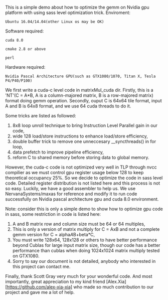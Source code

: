 This is a simple demo about how to optimize the gemm on Nvidia gpu platform with using sass level optimization trick.
Enviroment: 

    Ubuntu 16.04/14.04(other Linux os may be OK)

Software required: 

    cuda 8.0
    
    cmake 2.8 or above
    
    perl

Hardware required:

    Nvidia Pascal Architecture GPU(such as GTX1080/1070, Titan X, Tesla P4/P40/P100)

We first write a cuda-c level code in matrixMul_cuda dir. Firstly, this is a 'NT'(C = A*B, A is a column-majored matrix, B is a row-majored matrix) format doing gemm operation. Secondly, ouput C is 64x64 tile format, input A and B is 64x8 format, and we use 64 cuda threads to do it.

Some tricks are listed as followed:   
1. 8x8 loop unroll technique to bring Instruction Level Parallel gain in our code,
2. wide 128 load/store instructions to enhance load/store efficiency, 
3. double buffer trick to remove one unneccesary __syncthreads() in for loop, 
4. data prefetch to improve pipeline efficiency,
5. reform C to shared memory before storing data to global memory.

However, the cuda-c code is not optimized very well in TLP through nvcc compilier as we must control gpu register usage below 128 to keep theoretical occupancy 25%. So we decide to optimize the code in sass level code.
Detailed register distribution is not listed here and this process is not so easy. Luckily, we have a good assembler to help us. We use NervanaSystems/maxas for reference and modify it to run code successfully on Nvidia pascal architecture gpu and cuda 8.0 environment.

Note: consider this is only a simple demo to show how to optimize gpu code in sass, some restriction in code is listed here:
1. A and B matrix row and column size must be 64 or 64 multiples,
2. This is only a version of matrix multiply for C = AxB and not a complete gemm version for C = alpha*A*B+beta*C,
3. You must write 128x64, 128x128 or others to have better performance beyond Cublas for large input matrix size, though our code has a better performance than cublas when doing 1024x1024 matrix multiply tested on GTX1080.
4. Sorry to say our document is not detailed, anybody who interested in this project can contact me.

Finally, thank Scott Gray very much for your wonderful code. And most importantly, great appreciation to my kind friend [Alex.Xia][https://github.com/alex-xia-xia] who made so much contribution to our project and gave me a lot of help.
